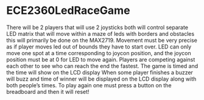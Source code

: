 # ECE2360LedRaceGame
There will be 2 players that will use 2 joysticks both will control separate LED matrix that will move within a maze of leds with borders and obstacles this will primarily be done on the MAX2719. Movement must be very precise as if player moves led out of bounds they have to start over. LED can only move one spot at a time corresponding to joycon position, and the joycon position must be at 0 for LED to move again. Players are competing against each other to see who can reach the end the fastest. The game is timed and the time will show on the LCD display When some player finishes a buzzer will buzz and time of winner will be displayed on the LCD display along with both people’s times. To play again one must press a button on the breadboard and then it will reset!
